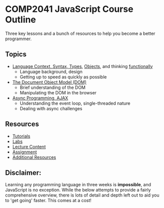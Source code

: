 # COMP2041 JavaScript Course Outline

Three key lessons and a bunch of resources to help you become a better programmer.

## Topics
* [Language Context, Syntax, Types](content), [Objects](content/basics/objects), and thinking [functionally](content/basics/functions)
   - Language background, design
   - Getting up to speed as quickly as possible
* [The Document Object Model (DOM)](content/dom)
   - Brief understanding of the DOM
   - Manipulating the DOM in the browser
* [Async Programming, AJAX](content/async)
   - Understanding the event loop, single-threaded nature
   - Dealing with async challenges

## Resources
* [Tutorials](tutorials)
* [Labs](labs)
* [Lecture Content](content)
* [Assignment](assignment)
* [Additional Resources](resources)

## Disclaimer:
Learning any programming language in three weeks is **impossible**,
and JavaScript is no exception. While the below attempts to provide a fairly
comprehensive overview, there is lots of detail and depth left out to aid you
to 'get going' faster. This comes at a cost!
